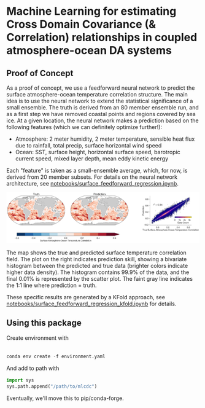 # Machine Learning for estimating Cross Domain Covariance (&amp; Correlation) relationships in coupled atmosphere-ocean DA systems

## Proof of Concept

As a proof of concept, we use a feedforward neural network to predict the
surface atmosphere-ocean temperature correlation structure.
The main idea is to use the neural network to extend the statistical
significance of a small ensemble.
The truth is derived from an 80 member ensemble run, and as a first step we have
removed coastal points and regions covered by sea ice.
At a given location, the neural network makes a prediction based on the
following features (which we can definitely optimize further!):
- Atmosphere: 2 meter humidity, 2 meter temperature, sensible heat flux due to rainfall, total precip, surface horizontal wind speed
- Ocean: SST, surface height, horizontal surface speed, barotropic current speed, mixed layer depth, mean eddy kinetic energy

Each "feature" is taken as a small-ensemble average, which, for now, is derived from 20
member subsets.
For details on the neural network architecture, see
[notebooks/surface_feedforward_regression.ipynb](notebooks/surface_feedforward_regression.ipynb).

<img src="figures/surface_tcorr_kfold_maps_and_histogram.jpg" width=1000>

The map shows the true and predicted surface temperature correlation field.
The plot on the right indicates prediction skill, showing a bivariate histogram
between the predicted and true data (brighter colors indicate higher data
density).
The histogram contains 99.9% of the data, and the final 0.01% is represented by the
scatter plot.
The faint gray line indicates the 1:1 line where prediction = truth.

These specific results are generated by a KFold approach, see
[notebooks/surface_feedforward_regression_kfold.ipynb](notebooks/surface_feedforward_regression_kfold.ipynb)
for details.


## Using this package
Create environment with

```python

conda env create -f environment.yaml
```

And add to path with

```python
import sys
sys.path.append("/path/to/mlcdc")
```

Eventually, we'll move this to pip/conda-forge.
